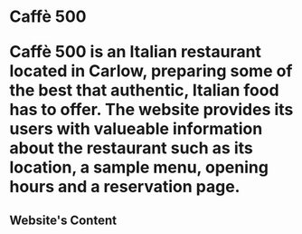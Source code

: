 <h1 text-align: center> Caffè 500

Caffè 500 is an Italian restaurant located in Carlow, preparing some of the best that authentic, Italian food has to offer. The website provides its users with valueable information about the restaurant such as its location, a sample menu, opening hours and a reservation page.

## Website's Content